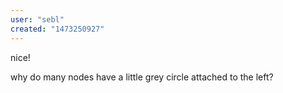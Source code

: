 ```yaml
---
user: "sebl"
created: "1473250927"
---
```


nice!

why do many nodes have a little grey circle attached to the left?
